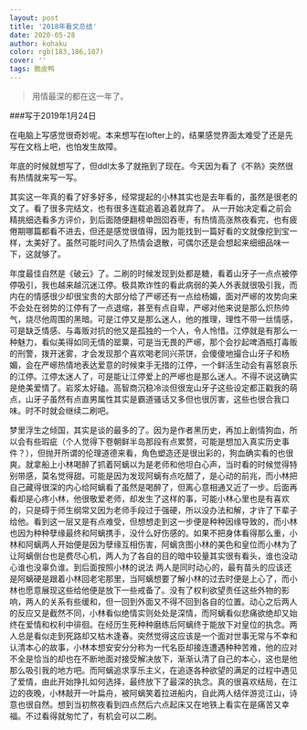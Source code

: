 ```yaml
---
layout: post
title: '2018年看文总结'
date: 2020-05-28
author: kohaku
color: rgb(183,186,107)
cover: ''
tags: 脆皮鸭
---
```


>用情最深的都在这一年了。

###写于2019年1月24日

在电脑上写感觉很奇妙呢。本来想写在lofter上的，结果感觉界面太难受了还是先写在文档上吧，也怕发生故障。

年底的时候就想写了，但ddl太多了就拖到了现在。今天因为看了《不熟》突然很有热情就来写一写。

其实这一年真的看了好多好多，经常提起的小林其实也是去年看的，虽然是很老的文了。看了很多完结文，也有很多连载追着追着就弃了。
从一开始决定看之前会精挑细选看多方评价，到后面随便翻榜单囫囵吞枣，有热情高涨熬夜看完，也有疲倦期哪篇都看不进去，但还是感觉很值得，因为能找到一篇好看的文就像挖到宝一样，太美好了。虽然可能时间久了热情会退散，可偶尔还是会想起来细细品味一下，这就够了。

年度最佳自然是《破云》了。二刷的时候发现到处都是糖，看着山牙子一点点被停停吸引，我也越来越沉迷江停。极具欺诈性的看此病弱的美人外表就很吸引我，而内在的情感很少却很宝贵的大部分给了严峫还有一点给杨媚，面对严峫的攻势向来不会处在弱势的江停有了一点退缩，甚至有点自卑，严峫对他来说是那么炽热帅气，烧尽他周围的黑暗。可是江停又是那么迷人，他的推理，理性不带一丝情感，可是缺乏情感、与毒贩对抗的他又是孤独的一个人，令人怜惜。江停就是有那么一种魅力，看似美得如同无情的罂粟，可是当无畏的严峫，那个会抄起啤酒瓶打毒贩的刑警，拨开迷雾，才会发现那个喜欢喝老同兴茶饼，会傻傻地撮合山牙子和杨媚，会在严峫热情地表达爱意的时候束手无措的江停，一个鲜活生动会有喜怒哀乐的江停。江停太迷人了，可是能让江停爱上的严峫也是那么迷人。不得不说这确实是绝美爱情了。岩浆太好磕。高智商沉稳冷淡但很宠山牙子这些设定都正戳我的萌点，山牙子虽然有点直男属性其实是霸道骚话又多但也很厉害，这些也很合我口味。时不时就会继续二刷吧。

梦里浮生之倾国，其实是谈的最多的了。因为是作者黑历史，再加上剧情狗血，所以会有些瑕疵（个人觉得下卷朝鲜半岛那段有点累赘，可能是想加入真实历史事件？），但抛开所谓的伦理道德来看，角色塑造还是很出彩的，狗血确实看的也很爽。就拿船上小林喝醉了抓着阿螭以为是老师和他坦白心声，当时看的时候觉得特别带感，莫名觉得甜。可能是因为发现阿螭有点吃醋了，是心动的前兆，而小林把自己藏得很深的内心给阿螭看了虽然是喝醉了，但离心意相通又近了一步。后面再看却是心疼小林，他很敬爱老师，却发生了这样的事，可能小林心里也是有喜欢的，只是碍于师生纲常又因为老师手段过于强硬，所以没办法和解，才许了下辈子给他。看到这一层又是有点难受，但想想走到这一步便是种种因缘导致的，而小林也因为种种孽缘最终和阿螭携手，没什么好伤感的。如果不把身体看得那么重，小林和阿螭两人开始便是因为孽缘互相伤害，阿螭贪图小林的美色和皇位而小林为了让阿螭倒台也是费尽心机，两人为了各自的目的暗中较量其实很有看头，谁也没动心谁也没辜负谁。到后面按照小林的说法 两人是同时动心的，最有苗头的应该还是阿螭硬是跟着小林回老宅那里，当阿螭想要了解小林的过去时便是上心了，而小林也愿意展现这些给他便是放下一些戒备了。没有了权利欲望责任这些外物的影响，两人的关系有些缓和，但一回到外面又不得不回到各自的位置。动心之后两人的反应又是截然不同，小林看似绝情实则处处是深情，而阿螭看似悲痛欲绝却又始终在爱情和权利中徘徊。在经历生死种种磨练后阿螭终于能放下对皇位的执念。两人总是看似走到死路却又枯木逢春。突然觉得这应该是一个面对世事无常与不幸和认清本心的故事，小林本想安安分分称为一代名臣却接连遭遇种种苦难，他的应对不全是恰当的却也在不断地面对接受解决放下，渐渐认清了自己的本心，这也是他那么吸引我的地方吧。而阿螭追求享乐主义，在追逐各种欲望的满足的过程中遇见了爱情，由此开始挣扎如何选择，最终放下了最深的执念。真的很喜欢结局，在江边的夜晚，小林敲开一叶扁舟，被阿螭笑着拉进船内，自此两人结伴游览江山，诗意也很自然。想到当初熬夜看到四点然后六点起床又在地铁上看实在是痛苦又幸福。不过看得就匆忙了，有机会可以二刷。


